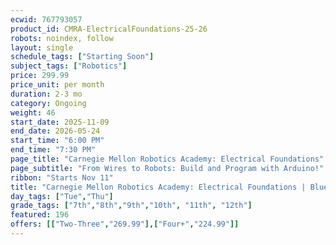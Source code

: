 ```yaml
---
ecwid: 767793057
product_id: CMRA-ElectricalFoundations-25-26
robots: noindex, follow
layout: single
schedule_tags: ["Starting Soon"]
subject_tags: ["Robotics"]
price: 299.99
price_unit: per month
duration: 2-3 mo
category: Ongoing
weight: 46
start_date: 2025-11-09
end_date: 2026-05-24
start_time: "6:00 PM"
end_time: "7:30 PM"
page_title: "Carnegie Mellon Robotics Academy: Electrical Foundations"
page_subtitle: "From Wires to Robots: Build and Program with Arduino!"
ribbon: "Starts Nov 11"
title: "Carnegie Mellon Robotics Academy: Electrical Foundations | Blue Ridge Boost"
day_tags: ["Tue","Thu"]
grade_tags: ["7th","8th","9th","10th", "11th", "12th"]
featured: 196
offers: [["Two-Three","269.99"],["Four+","224.99"]]
---
```

